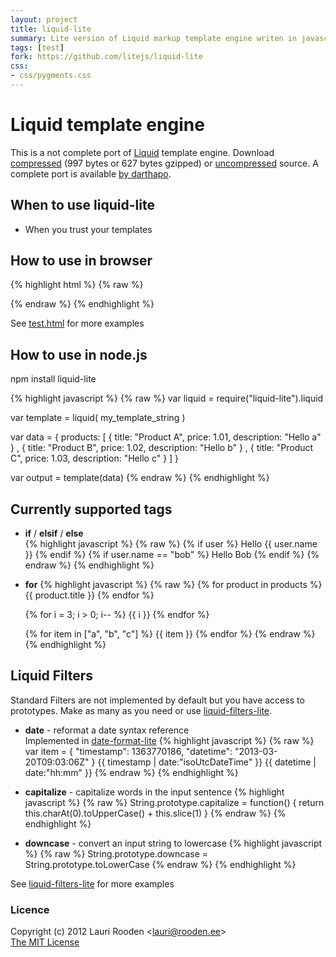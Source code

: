 ```yaml
---
layout: project
title: liquid-lite
summary: Lite version of Liquid markup template engine writen in javascript
tags: [test]
fork: https://github.com/litejs/liquid-lite
css:
- css/pygments.css
---
```


[1]: https://github.com/Shopify/liquid/ "Shopify in github"
[2]: https://raw.github.com/litejs/liquid-lite/master/test/test.html "test/test.html"
[3]: https://raw.github.com/litejs/liquid-lite/master/min.js
[4]: https://raw.github.com/litejs/liquid-lite/master/liquid-lite.js
[5]: https://github.com/darthapo/liquid.js
[date-format-lite]: http://www.litejs.com/date-format-lite/
[liquid-filters-lite]: http://www.litejs.com/liquid-filters-lite/

Liquid template engine
======================

This is a not complete port of [Liquid][1] template engine.
Download [compressed][3] 
(997 bytes or 627 bytes gzipped)
or [uncompressed][4] source.
A complete port is available [by darthapo][5].

## When to use liquid-lite

- When you trust your templates


## How to use in browser

{% highlight html %}
{% raw %}
<script src=liquid-lite.js></script>

<script id=products type="text/liquid">
<ul class="products">
  {% for product in products %}
    <li>
      <h2>{{ product.title | upcase }}</h2>
      Only {{ product.price }}
      <p>{{ product.description }}</p>
    </li>
  {% endfor %}
</ul>
</script>

<div id=page></div>

<script>
var template = liquid( document.getElementById("products").innerHTML )

var data = { products:
  [ { title: "Product A", price: 1.01, description: "Hello a" }
  , { title: "Product B", price: 1.02, description: "Hello b" }
  , { title: "Product C", price: 1.03, description: "Hello c" }
  ]
}

document.getElementById("page").innerHTML = template(data)
</script>
{% endraw %}
{% endhighlight %}

See [test.html][2] for more examples

## How to use in node.js

npm install liquid-lite

{% highlight javascript %}
{% raw %}
var liquid = require("liquid-lite").liquid

var template = liquid( my_template_string )

var data = { products:
  [ { title: "Product A", price: 1.01, description: "Hello a" }
  , { title: "Product B", price: 1.02, description: "Hello b" }
  , { title: "Product C", price: 1.03, description: "Hello c" }
  ]
}

var output = template(data)
{% endraw %}
{% endhighlight %}

## Currently supported tags

- **if** / **elsif** / **else**  
    {% highlight javascript %}
{% raw %}
    {% if user %}
      Hello {{ user.name }}
    {% endif %}
    {% if user.name == "bob" %}
      Hello Bob
    {% endif %}
    {% endraw %}
{% endhighlight %}

- **for**
    {% highlight javascript %}
{% raw %}
    {% for product in products %}
      {{ product.title }}
    {% endfor %}

    {% for i = 3; i > 0; i-- %}
      {{ i }}
    {% endfor %}

    {% for item in ["a", "b", "c"] %}
      {{ item }}
    {% endfor %}
    {% endraw %}
{% endhighlight %}

## Liquid Filters

Standard Filters are not implemented by default 
but you have access to prototypes.
Make as many as you need
or use [liquid-filters-lite][].

- **date** - reformat a date syntax reference  
    Implemented in [date-format-lite][]
    {% highlight javascript %}
{% raw %}
    var item = { "timestamp": 1363770186, "datetime": "2013-03-20T09:03:06Z" }
    {{ timestamp | date:"isoUtcDateTime" }}
    {{ datetime | date:"hh:mm" }}
    {% endraw %}
{% endhighlight %}

- **capitalize** - capitalize words in the input sentence
    {% highlight javascript %}
{% raw %}
    String.prototype.capitalize = function() {
      return this.charAt(0).toUpperCase() + this.slice(1)
    }
    {% endraw %}
{% endhighlight %}

- **downcase** - convert an input string to lowercase
    {% highlight javascript %}
{% raw %}
    String.prototype.downcase = String.prototype.toLowerCase
    {% endraw %}
{% endhighlight %}

See [liquid-filters-lite][] for more examples


### Licence

Copyright (c) 2012 Lauri Rooden &lt;lauri@rooden.ee&gt;  
[The MIT License](http://lauri.rooden.ee/mit-license.txt)


